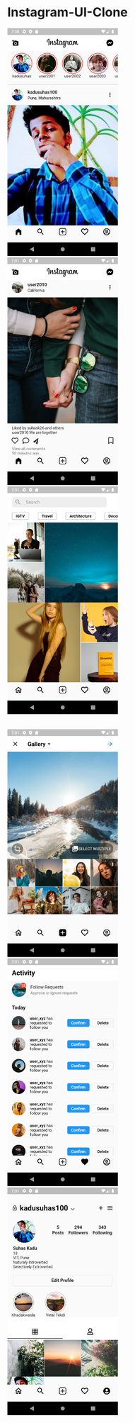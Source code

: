 # Instagram-UI-Clone

<img src="assets/screenshots/s1.png" width="250"> &emsp; <img src="assets/screenshots/s2.png" width="250"> &emsp; <img src="assets/screenshots/s3.png" width="250">  <br /> <br />

<img src="assets/screenshots/s4.png" width="250"> &emsp; <img src="assets/screenshots/s5.png" width="250"> &emsp; <img src="assets/screenshots/s6.png" width="250">  <br />